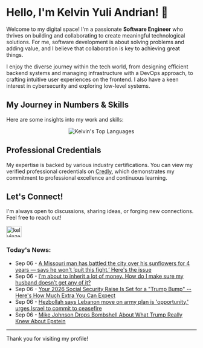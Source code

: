 # Hello, I'm Kelvin Yuli Andrian! 👋

Welcome to my digital space! I'm a passionate **Software Engineer** who thrives on building and collaborating to create meaningful technological solutions. For me, software development is about solving problems and adding value, and I believe that collaboration is key to achieving great things.

I enjoy the diverse journey within the tech world, from designing efficient backend systems and managing infrastructure with a DevOps approach, to crafting intuitive user experiences on the frontend. I also have a keen interest in cybersecurity and exploring low-level systems.

## My Journey in Numbers & Skills

Here are some insights into my work and skills:

<p align="center">
  <img src="https://github-readme-stats.vercel.app/api/top-langs/?username=kelvinzer0&layout=compact&theme=radical" alt="Kelvin's Top Languages" />
</p>

## Professional Credentials

My expertise is backed by various industry certifications. You can view my verified professional credentials on [Credly](https://www.credly.com/users/kelvin-yuli-andrian/badges), which demonstrates my commitment to professional excellence and continuous learning.

## Let's Connect!

I'm always open to discussions, sharing ideas, or forging new connections. Feel free to reach out!

<p align="left">
    <a href="https://linkedin.com/in/kelvinzero" target="blank"><img align="center" src="https://cdn.jsdelivr.net/npm/simple-icons@3.0.1/icons/linkedin.svg" alt="kelvinzero" height="30" width="40" /></a>
</p>

### Today's News:

<!-- feed start -->
- Sep 06 - [A Missouri man has battled the city over his sunflowers for 4 years — says he won't ‘quit this fight.’ Here's the issue](https://www.yahoo.com/news/articles/missouri-man-battled-city-over-133000893.html)
- Sep 06 - [I’m about to inherit a lot of money. How do I make sure my husband doesn’t get any of it?](https://finance.yahoo.com/news/m-inherit-lot-money-sure-113000698.html)
- Sep 06 - [Your 2026 Social Security Raise Is Set for a "Trump Bump" -- Here's How Much Extra You Can Expect](https://finance.yahoo.com/news/2026-social-security-raise-set-074400064.html)
- Sep 06 - [Hezbollah says Lebanon move on army plan is 'opportunity,' urges Israel to commit to ceasefire](https://www.yahoo.com/news/articles/hezbollah-official-reuters-cabinet-move-070957986.html)
- Sep 06 - [Mike Johnson Drops Bombshell About What Trump Really Knew About Epstein](https://www.yahoo.com/news/articles/mike-johnson-drops-bombshell-trump-010622538.html)
<!-- feed end -->

---

Thank you for visiting my profile!
